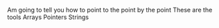 Am going to tell you how to point to the point by the point
These are the tools
Arrays
Pointers
Strings
